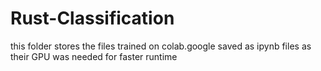 # Rust-Classification

this folder stores the files trained on colab.google saved as ipynb files as their GPU was needed for faster runtime